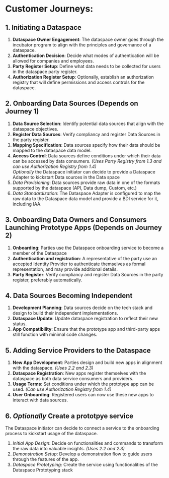 # Customer Journeys:

## 1. Initiating a Dataspace

1. **Dataspace Owner Engagement**: The dataspace owner goes through the incubator program to align with the principles and governance of a dataspace.
2. **Authentication Decision**: Decide what modes of authentication will be allowed for companies and employees.
3. **Party Register Setup**: Define what data needs to be collected for users in the dataspace party register.
4. **Authorization Register Setup**: Optionally, establish an authorization registry that will define permissions and access controls for the dataspace.

## 2. Onboarding Data Sources (Depends on Journey 1)

1. **Data Source Selection**: Identify potential data sources that align with the dataspace objectives.
2. **Register Data Sources**: Verify compliancy and register Data Sources in the party register.
3. **Mapping Specification**: Data sources specify how their data should be mapped to the dataspace data model.
4. **Access Control**: Data sources define conditions under which their data can be accessed by data consumers. _(Uses Party Registry from 1.3 and can use Authorization Registry from 1.4)_  
_Optionally_ the Dataspace initiator can decide to provide a Dataspace Adapter to kickstart Data sources in the Data space
5. _Data Provisioning_: Data sources provide raw data in one of the formats supported by the dataspace (API, Data dump, Custom, etc.)
6. _Data Standardization_: The Dataspace Adapter is configured to map the raw data to the Dataspace data model and provide a BDI service for it, including IAA.

## 3. Onboarding Data Owners and Consumers Launching Prototype Apps (Depends on Journey 2) 
1. **Onboarding**: Parties use the Dataspace onboarding service to become a member of the Dataspace
2. **Authentication and registration**: A representative of the party use an accepted Identity Provider to authenticate themselves as formal representation, and may provide additional details.
3. **Party Register**: Verify compliancy and register Data Sources in the party register, preferably automatically.

## 4. Data Sources Becoming Independent

1. **Development Planning**: Data sources decide on the tech stack and design to build their independent implementations.
2. **Dataspace Update**: Update dataspace registration to reflect their new status.
3. **App Compatibility**: Ensure that the prototype app and third-party apps still function with minimal code changes.

## 5. Adding Service Providers to the Dataspace

1. **New App Development**: Parties design and build new apps in alignment with the dataspace. _(Uses 2.2 and 2.3)_
2. **Dataspace Registration**: New apps register themselves with the dataspace as both data service consumers and providers.
3. **Usage Terms**: Set conditions under which the prototype app can be used. _(Can use Authorization Registry from 1.4)_
4. **User Onboarding**: Registered users can now use these new apps to interact with data sources.

## 6. _Optionally_ Create a prototpye service
The Dataspace initiator can decide to connect a service to the onboarding process to kickstart usage of the dataspace.
1. _Initial App Design_: Decide on functionalities and commands to transform the raw data into valuable insights. _(Uses 2.2 and 2.3)_
2. _Demonstration Setup_: Develop a demonstration flow to guide users through the features of the app.
3. _Dataspace Prototyping_: Create the service using functionalities of the Dataspace Prototyping stack
